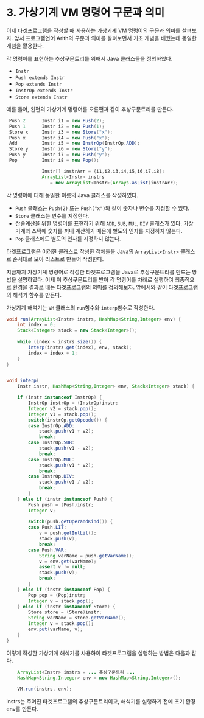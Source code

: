 # 3. 가상기계 VM 명령어 구문과 의미

이제  타겟프로그램을 작성할  때 사용하는  가상기계 VM  명령어의 구문과
의미를 살펴보자.   앞서 프로그램언어 Arith의 구문과  의미를 살펴보면서
기초 개념을 배웠는데 동일한 개념을 활용한다.


각 명령어를 표현하는 추상구문트리를 위해서 Java 클래스들을 정의하였다.

 - `Instr`
 - `Push extends Instr`
 - `Pop extends Instr`
 - `InstrOp extends Instr`
 - `Store extends Instr`

예를  들어,  왼편의  가상기계 명령어를  오른편과  같이  추상구문트리를
만든다.
```java
 Push 2      Instr i1 = new Push(2);
 Push 1      Instr i2 = new Push(1);
 Store x     Instr i3 = new Store("x");
 Push x      Instr i4 = new Push("x");
 Add         Instr i5 = new InstrOp(InstrOp.ADD);
 Store y     Instr i6 = new Store("y");
 Push y      Instr i7 = new Push("y");
 Pop         Instr i8 = new Pop();

             Instr[] instrArr = {i1,i2,i3,i4,i5,i6,i7,i8};
             ArrayList<Instr> instrs
	       		= new ArrayList<Instr>(Arrays.asList(instrArr);
```
각 명령어에 대해 동일한 이름의 Java 클래스를 작성하였다.

 - `Push` 클래스는 `Push(2)` 또는 `Push("x")`와 같이 숫자나 변수를 지정할 수
   있다.
 - `Store` 클래스는 변수를 지정한다.
 - 산술계산을 위한 명령어를 표현하기 위해  `ADD`, `SUB`, `MUL`, `DIV` 클래스가
   있다. 가상기계의  스택에 숫자를 꺼내 계산하기  때문에 별도의 인자를
   지정하지 않는다.
 - `Pop` 클래스에도 별도의 인자를 지정하지 않는다.

타겟프로그램은 이러한 클래스로 작성한 객체들을 Java의 `ArrayList<Instr>`
클래스로 순서대로 모아 리스트로 만들어 작성한다.

지금까지 가상기계 명령어로 작성한 타겟프로그램을 Java로 추상구문트리를
만드는  방법을 설명하였다.  이제  이 추상구문트리를  받아 각  명령어를
차례로 실행하여  최종적으로 환경을  결과로 내는  타겟프로그램의 의미를
정의해보자.  앞에서와 같이 타겟프로그램의 해석기 함수를 만든다.

가상기계 해석기는 `VM` 클래스의 `run`함수와 `interp`함수로 작성한다.

```java
void run(ArrayList<Instr> instrs, HashMap<String,Integer> env) {
	int index = 0;
	Stack<Integer> stack = new Stack<Integer>();
		
	while (index < instrs.size()) {
		interp(instrs.get(index), env, stack);
		index = index + 1;
	}
}


void interp(
   	Instr instr, HashMap<String,Integer> env, Stack<Integer> stack) {

	if (instr instanceof InstrOp) {
		InstrOp instrOp = (InstrOp)instr;
		Integer v2 = stack.pop();
		Integer v1 = stack.pop();
		switch(instrOp.getOpcode()) {
		case InstrOp.ADD:
			stack.push(v1 + v2);
			break;
		case InstrOp.SUB:
			stack.push(v1 - v2);
			break;
		case InstrOp.MUL:
			stack.push(v1 * v2);
			break;
		case InstrOp.DIV:
			stack.push(v1 / v2);
			break;
		}
	} else if (instr instanceof Push) {
		Push push = (Push)instr;
		Integer v;
			
		switch(push.getOperandKind()) {
		case Push.LIT:
			v = push.getIntLit();
			stack.push(v);
			break;
		case Push.VAR:
			String varName = push.getVarName();
			v = env.get(varName);
			assert v != null;
			stack.push(v);
			break;
		}
	} else if (instr instanceof Pop) {
		Pop pop = (Pop)instr;
		Integer v = stack.pop();
	} else if (instr instanceof Store) {
		Store store = (Store)instr;
		String varName = store.getVarName();
		Integer v = stack.pop();
		env.put(varName, v);
	} 
}
```
이렇게  작성한  가상기계  해석기를  사용하여  타겟프로그램을  실행하는
방법은 다음과 같다.
```java
	ArrayList<Instr> instrs = ... 추상구문트리 ...
	HashMap<String,Integer> env = new HashMap<String,Integer>();
		
	VM.run(instrs, env);
```
instrs는  주어진  타겟프로그램의 추상구문트리이고,  해석기를  실행하기
전에 초기 환경 env를 만든다.


